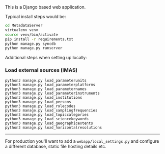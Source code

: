 
This is a Django based web application.

Typical install steps would be:

```sh
cd MetadataServer
virtualenv venv
source venv/bin/activate
pip install -r requirements.txt
python manage.py syncdb
python manage.py runserver
```

Additional steps when setting up locally:

### Load external sources (IMAS)
```
python3 manage.py load_parameterunits
python3 manage.py load_parameterplatforms
python3 manage.py load_parameternames
python3 manage.py load_parameterinstruments
python3 manage.py load_institutions
python3 manage.py load_persons
python3 manage.py load_rolecodes
python3 manage.py load_samplingfrequencies
python3 manage.py load_topiccategories
python3 manage.py load_sciencekeywords
python3 manage.py load_geographicextents
python3 manage.py load_horizontalresolutions
```

---

For production you'll want to add a `webapp/local_settings.py` and configure a 
different database, static file hosting details etc.

